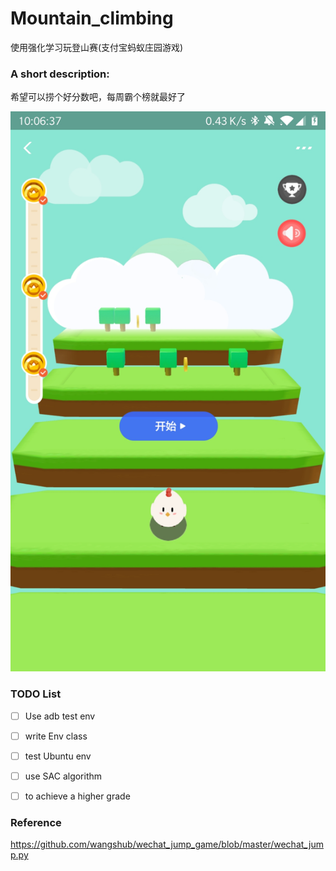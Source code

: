 # Mountain_climbing
使用强化学习玩登山赛(支付宝蚂蚁庄园游戏)

### A short description:

希望可以捞个好分数吧，每周霸个榜就最好了

![Screenshot-220638.jpg](./assets/Screenshot-220638.jpg)

### TODO List

- [ ] Use adb test env
- [ ] write Env class
- [ ] test Ubuntu env
- [ ] use SAC algorithm
- [ ] to achieve a higher grade



### Reference

[ https://github.com/wangshub/wechat_jump_game/blob/master/wechat_jump.py ]( https://github.com/wangshub/wechat_jump_game/blob/master/wechat_jump.py )

 
